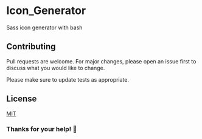# Icon_Generator

Sass icon generator with bash

## Contributing
Pull requests are welcome. For major changes, please open an issue first to discuss what you would like to change.

Please make sure to update tests as appropriate.

## License
[MIT](https://github.com/AdrianVillamayor/Ico_Generator/blob/main/LICENSE)

### Thanks for your help! 🎉
